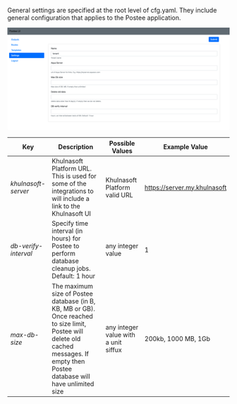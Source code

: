 General settings are specified at the root level of cfg.yaml. They include general configuration that applies to the Postee application.

![settings](img/postee-settings.png)

Key | Description                                                                                                                                                                          | Possible Values | Example Value
--- |--------------------------------------------------------------------------------------------------------------------------------------------------------------------------------------| --- | ---
*khulnasoft-server*| Khulnasoft Platform URL. This is used for some of the integrations to will include a link to the Khulnasoft UI                                                                                   | Khulnasoft Platform valid URL | https://server.my.khulnasoft
*db-verify-interval*| Specify time interval (in hours) for Postee to perform database cleanup jobs. Default: 1 hour                                                                                        | any integer value  | 1
*max-db-size*| The maximum size of Postee database (in B, KB, MB or GB). Once reached to size limit, Postee will delete old cached messages. If empty then Postee database will have unlimited size | any integer value with a unit siffux | 200kb, 1000 MB, 1Gb

